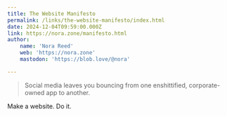 ```yaml
---
title: The Website Manifesto
permalink: /links/the-website-manifesto/index.html
date: 2024-12-04T09:59:00.000Z
link: https://nora.zone/manifesto.html
author:
    name: 'Nora Reed'
    web: 'https://nora.zone'
    mastodon: 'https://blob.love/@nora'

---
```


> Social media leaves you bouncing from one enshittified, corporate-owned app to another.

Make a website. Do it.